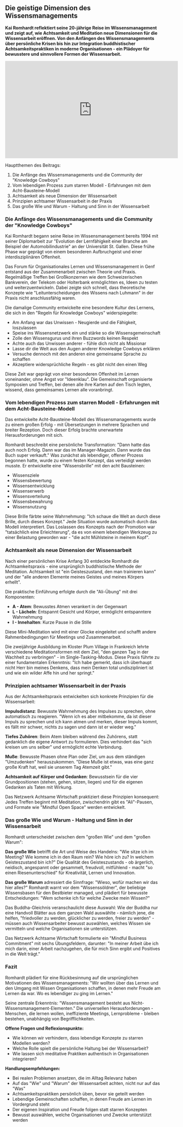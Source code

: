 ## Die geistige Dimension des Wissensmanagements

**Kai Romhardt reflektiert seine 20-jährige Reise im Wissensmanagement und zeigt auf, wie Achtsamkeit und Meditation neue Dimensionen für die Wissensarbeit eröffnen. Von den Anfängen des Wissensmanagements über persönliche Krisen bis hin zur Integration buddhistischer Achtsamkeitspraktiken in moderne Organisationen - ein Plädoyer für bewusstere und sinnvollere Formen der Wissensarbeit.**

<iframe width="560" height="315" src="https://www.youtube-nocookie.com/embed/ZVZ88y31lkc?si=W0tJsuo-Nc1j2soU" title="YouTube video player" frameborder="0" allow="accelerometer; autoplay; clipboard-write; encrypted-media; gyroscope; picture-in-picture; web-share" referrerpolicy="strict-origin-when-cross-origin" allowfullscreen></iframe>

Hauptthemen des Beitrags:

1. Die Anfänge des Wissensmanagements und die Community der "Knowledge Cowboys"
2. Vom lebendigen Prozess zum starren Modell - Erfahrungen mit dem Acht-Bausteine-Modell
3. Achtsamkeit als neue Dimension der Wissensarbeit
4. Prinzipien achtsamer Wissensarbeit in der Praxis
5. Das große Wie und Warum - Haltung und Sinn in der Wissensarbeit

### Die Anfänge des Wissensmanagements und die Community der "Knowledge Cowboys"

Kai Romhardt begann seine Reise im Wissensmanagement bereits 1994 mit seiner Diplomarbeit zur "Evolution der Lernfähigkeit einer Branche am Beispiel der Automobilindustrie" an der Universität St. Gallen. Diese frühe Phase war geprägt von einem besonderen Aufbruchgeist und einer interdisziplinären Offenheit.

Das Forum für Organisationales Lernen und Wissensmanagement in Genf entstand aus der Zusammenarbeit zwischen Theorie und Praxis. Regelmäßige Treffen bei Großkonzernen wie dem Schweizerischen Bankverein, der Telekom oder Holterbank ermöglichten es, Ideen zu testen und weiterzuentwickeln. Dabei zeigte sich schnell, dass theoretische Konzepte wie "Leitunterscheidungen des Wissens nach Luhmann" in der Praxis nicht anschlussfähig waren.

Die damalige Community entwickelte eine besondere Kultur des Lernens, die sich in den "Regeln für Knowledge Cowboys" widerspiegelte:

- Am Anfang war das Unwissen - Neugierde und die Fähigkeit, loszulassen
- Speise ins Wissensnetzwerk ein und stärke so die Wissensgemeinschaft
- Zolle den Wissensgurus und ihren Buzzwords keinen Respekt
- Achte auch das Unwissen anderer - fühle dich nicht als Missionar
- Lasse dir die Welt aus den Augen anderer Knowledge Cowboys erklären
- Versuche dennoch mit den anderen eine gemeinsame Sprache zu schaffen
- Akzeptiere widersprüchliche Regeln - es gibt nicht den einen Weg

Diese Zeit war geprägt von einer besonderen Offenheit im Lernen voneinander, ohne Angst vor "Ideenklau". Die Gemeinschaft organisierte Symposien und Treffen, bei denen alle ihre Karten auf den Tisch legten, wissend, dass gemeinsames Lernen alle voranbringt.

### Vom lebendigen Prozess zum starren Modell - Erfahrungen mit dem Acht-Bausteine-Modell

Das entwickelte Acht-Bausteine-Modell des Wissensmanagements wurde zu einem großen Erfolg - mit Übersetzungen in mehrere Sprachen und breiter Rezeption. Doch dieser Erfolg brachte unerwartete Herausforderungen mit sich.

Romhardt beschreibt eine persönliche Transformation: "Dann hatte das auch noch Erfolg. Dann war das im Manager-Magazin. Dann wurde das Buch super verkauft." Was zunächst als lebendiger, offener Prozess begonnen hatte, wurde zu einem festen Konzept, das verteidigt werden musste. Er entwickelte eine "Wissensbrille" mit den acht Bausteinen:

- Wissensziele
- Wissensbewertung  
- Wissensentwicklung
- Wissenserwerb
- Wissensverteilung
- Wissensbewahrung
- Wissensnutzung

Diese Brille färbte seine Wahrnehmung: "Ich schaue die Welt an durch diese Brille, durch dieses Konzept." Jede Situation wurde automatisch durch das Modell interpretiert. Das Loslassen des Konzepts nach der Promotion war "tatsächlich eine Erleichterung", da es von einem lebendigen Werkzeug zu einer Belastung geworden war - "die acht Mühlsteine in meinem Kopf".

### Achtsamkeit als neue Dimension der Wissensarbeit

Nach einer persönlichen Krise Anfang 30 entdeckte Romhardt die Achtsamkeitspraxis - eine ursprünglich buddhistische Methode der Meditation. Achtsamkeit ist "ein Geisteszustand, den man trainieren kann" und der "alle anderen Elemente meines Geistes und meines Körpers erhellt".

Die praktische Einführung erfolgte durch die "Ali-Übung" mit drei Komponenten:

- **A - Atem**: Bewusstes Atmen verankert in der Gegenwart
- **L - Lächeln**: Entspannt Gesicht und Körper, ermöglicht entspanntere Wahrnehmung  
- **I - Innehalten**: Kurze Pause in die Stille

Diese Mini-Meditation wird mit einer Glocke eingeleitet und schafft andere Rahmenbedingungen für Meetings und Zusammenarbeit.

Die zweijährige Ausbildung im Kloster Plum Village in Frankreich lehrte verschiedene Meditationsformen mit dem Ziel, "den ganzen Tag in der Wachheit zu verbringen" - im Single-Tasking-Modus. Diese Praxis führte zu einer fundamentalen Erkenntnis: "Ich habe gemerkt, dass ich überhaupt nicht Herr bin meines Denkens, dass mein Denken total undiszipliniert ist und wie ein wilder Affe hin und her springt."

### Prinzipien achtsamer Wissensarbeit in der Praxis

Aus der Achtsamkeitspraxis entwickelten sich konkrete Prinzipien für die Wissensarbeit:

**Impulsdistanz**: Bewusste Wahrnehmung des Impulses zu sprechen, ohne automatisch zu reagieren. "Wenn ich es aber mitbekomme, da ist dieser Impuls zu sprechen und ich kann atmen und merken, dieser Impuls kommt, es fällt mir schwer, nichts zu sagen und dann ist er wieder weg."

**Tiefes Zuhören**: Beim Atem bleiben während des Zuhörens, statt gedanklich die eigene Antwort zu formulieren. Dies verhindert das "sich kreisen um uns selber" und ermöglicht echte Verbindung.

**Muße**: Bewusste Phasen ohne Plan oder Ziel, um aus dem ständigen "Umzudenken" herauszukommen. "Diese Muße ist etwas, was eine ganz große Kraft hat, weil sie unserem Tag Atemzeit gibt."

**Achtsamkeit auf Körper und Gedanken**: Bewusstsein für die vier Grundpositionen (stehen, gehen, sitzen, liegen) und für die eigenen Gedanken als Taten mit Wirkung.

Das Netzwerk Achtsame Wirtschaft praktiziert diese Prinzipien konsequent: Jedes Treffen beginnt mit Meditation, zwischendrin gibt es "Ali"-Pausen, und Formate wie "Mindful Open Space" werden entwickelt.

### Das große Wie und Warum - Haltung und Sinn in der Wissensarbeit

Romhardt unterscheidet zwischen dem "großen Wie" und dem "großen Warum":

**Das große Wie** betrifft die Art und Weise des Handelns: "Wie sitze ich im Meeting? Wie komme ich in den Raum rein? Wie höre ich zu? In welchem Geisteszustand bin ich?" Die Qualität des Geisteszustands - ob ärgerlich, neidisch, angespannt oder gesammelt, freudvoll, mitfühlend - macht "so einen Riesenunterschied" für Kreativität, Lernen und Innovation.

**Das große Warum** adressiert die Sinnfrage: "Wieso, wofür machen wir das hier alles?" Romhardt warnt vor dem "Wissenssöldner", der beliebige Wissensbasen für den Bestbieter managed, und plädiert für bewusste Entscheidungen: "Wem schenke ich für welche Zwecke mein Wissen?"

Das Buddha-Gleichnis veranschaulicht diese Auswahl: Wie der Buddha nur eine Handvoll Blätter aus dem ganzen Wald auswählte - nämlich jene, die helfen, "friedvoller zu werden, glücklicher zu werden, freier zu werden" - müssen auch Wissensarbeiter bewusst auswählen, welches Wissen sie vermitteln und welche Organisationen sie unterstützen.

Das Netzwerk Achtsame Wirtschaft formulierte ein "Mindful Business Commitment" mit sechs Übungsfeldern, darunter: "In meiner Arbeit übe ich mich darin, einer Arbeit nachzugehen, die für mich Sinn ergibt und Positives in die Welt trägt."

### Fazit

Romhardt plädiert für eine Rückbesinnung auf die ursprünglichen Motivationen des Wissensmanagements: "Wir wollten über das Lernen und den Umgang mit Wissen Organisationen schaffen, in denen mehr Freude am Lernen da war. Wo es lebendiger zu ging im Lernen."

Seine zentrale Erkenntnis: "Wissensmanagement besteht aus Nicht-Wissensmanagement-Elementen." Die universellen Herausforderungen - Menschen, die lernen wollen, ineffiziente Meetings, Lernprobleme - bleiben bestehen, unabhängig von Begrifflichkeiten.

**Offene Fragen und Reflexionspunkte:**

- Wie können wir verhindern, dass lebendige Konzepte zu starren Modellen werden?
- Welche Rolle spielt die persönliche Haltung bei der Wissensarbeit?
- Wie lassen sich meditative Praktiken authentisch in Organisationen integrieren?

**Handlungsempfehlungen:**

- Bei realen Problemen ansetzen, die im Alltag Relevanz haben
- Auf das "Wie" und "Warum" der Wissensarbeit achten, nicht nur auf das "Was"
- Achtsamkeitspraktiken persönlich üben, bevor sie geteilt werden
- Lebendige Gemeinschaften schaffen, in denen Freude am Lernen im Vordergrund steht
- Der eigenen Inspiration und Freude folgen statt starren Konzepten
- Bewusst auswählen, welche Organisationen und Zwecke unterstützt werden